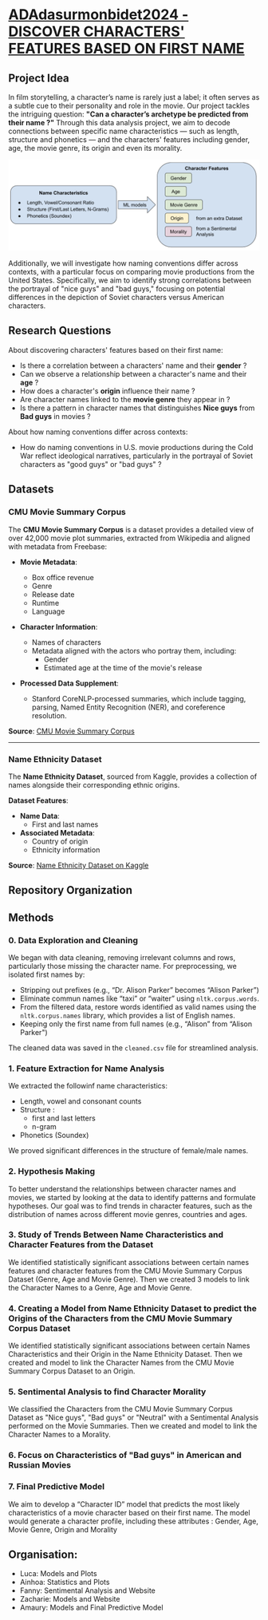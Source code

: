 # [ADAdasurmonbidet2024 - DISCOVER CHARACTERS' FEATURES BASED ON FIRST NAME](https://fannymissillier.github.io)

## Project Idea
In film storytelling, a character’s name is rarely just a label; it often serves as a subtle cue to their personality and role in the movie. Our project tackles the intriguing question: **"Can a character’s archetype be predicted from their name ?"** Through this data analysis project, we aim to decode connections between specific name characteristics — such as length, structure and phonetics — and the characters' features including gender, age, the movie genre, its origin and even its morality. 

![Names' Features](data/Image/intro.png)

Additionally, we will investigate how naming conventions differ across contexts, with a particular focus on comparing movie productions from the United States. Specifically, we aim to identify strong correlations between the portrayal of "nice guys" and "bad guys," focusing on potential differences in the depiction of Soviet characters versus American characters.

## Research Questions

About discovering characters' features based on their first name: 
- Is there a correlation between a characters' name and their **gender** ?  
- Can we observe a relationship between a character's name and their **age** ?  
- How does a character's **origin** influence their name ?  
- Are character names linked to the **movie genre** they appear in ?  
- Is there a pattern in character names that distinguishes **Nice guys** from **Bad guys** in movies ?  

About how naming conventions differ across contexts: 
- How do naming conventions in U.S. movie productions during the Cold War reflect ideological narratives, particularly in the portrayal of Soviet characters as "good guys" or "bad guys" ?  


## Datasets

### CMU Movie Summary Corpus
The **CMU Movie Summary Corpus** is a dataset provides a detailed view of over 42,000 movie plot summaries, extracted from Wikipedia and aligned with metadata from Freebase:

- **Movie Metadata**:
  - Box office revenue
  - Genre
  - Release date
  - Runtime
  - Language

- **Character Information**:
  - Names of characters
  - Metadata aligned with the actors who portray them, including:
    - Gender
    - Estimated age at the time of the movie's release

- **Processed Data Supplement**:
  - Stanford CoreNLP-processed summaries, which include tagging, parsing, Named Entity Recognition (NER), and coreference resolution.

**Source**: [CMU Movie Summary Corpus](http://www.cs.cmu.edu/~ark/personas/)

---

### Name Ethnicity Dataset
The **Name Ethnicity Dataset**, sourced from Kaggle, provides a collection of names alongside their corresponding ethnic origins. 

**Dataset Features**:
- **Name Data**:
  - First and last names
- **Associated Metadata**:
  - Country of origin
  - Ethnicity information

**Source**: [Name Ethnicity Dataset on Kaggle](https://www.kaggle.com/datasets/tommylariccia/name-ethnicity-data)

## Repository Organization


## Methods 

### 0. Data Exploration and Cleaning
We began with data cleaning, removing irrelevant columns and rows, particularly those missing the character name. For preprocessing, we isolated first names by:
- Stripping out prefixes (e.g., “Dr. Alison Parker” becomes “Alison Parker”)
- Eliminate commun names like “taxi” or “waiter” using `nltk.corpus.words`. 
- From the filtered data, restore words identified as valid names using the `nltk.corpus.names` library, which provides a list of English names. 
- Keeping only the first name from full names (e.g., “Alison” from “Alison Parker")

The cleaned data was saved in the `cleaned.csv` file for streamlined analysis.

### 1. Feature Extraction for Name Analysis
We extracted the followinf name characteristics:
- Length, vowel and consonant counts
- Structure : 
    - first and last letters
    - n-gram 
- Phonetics (Soundex)

We proved significant differences in the structure of female/male names.

### 2. Hypothesis Making
To better understand the relationships between character names and movies, we started by looking at the data to identify patterns and formulate hypotheses. Our goal was to find trends in character features, such as the distribution of names across different movie genres, countries and ages.

### 3. Study of Trends Between Name Characteristics and Character Features from the Dataset
We identified statistically significant associations between certain names features and character features from the CMU Movie Summary Corpus Dataset (Genre, Age and Movie Genre). Then we created 3 models to link the Character Names to a Genre, Age and Movie Genre.

### 4. Creating a Model from Name Ethnicity Dataset to predict the Origins of the Characters from the CMU Movie Summary Corpus Dataset
We identified statistically significant associations between certain Names Characteristics and their Origin in the Name Ethnicity Dataset. Then we created and model to link the Character Names from the CMU Movie Summary Corpus Dataset to an Origin.

### 5. Sentimental Analysis to find Character Morality
We classified the Characters from the CMU Movie Summary Corpus Dataset as "Nice guys", "Bad guys" or "Neutral" with a Sentimental Analysis performed on the Movie Summaries. Then we created and model to link the Character Names to a Morality.

### 6. Focus on Characteristics of "Bad guys" in American and Russian Movies

### 7. Final Predictive Model 
We aim to develop a “Character ID” model that predicts the most likely characteristics of a movie character based on their first name. The model would generate a character profile, including these attributes : Gender, Age, Movie Genre, Origin and Morality

## Organisation:
- Luca: Models and Plots
- Ainhoa: Statistics and Plots
- Fanny: Sentimental Analysis and Website
- Zacharie: Models and Website
- Amaury: Models and Final Predictive Model

